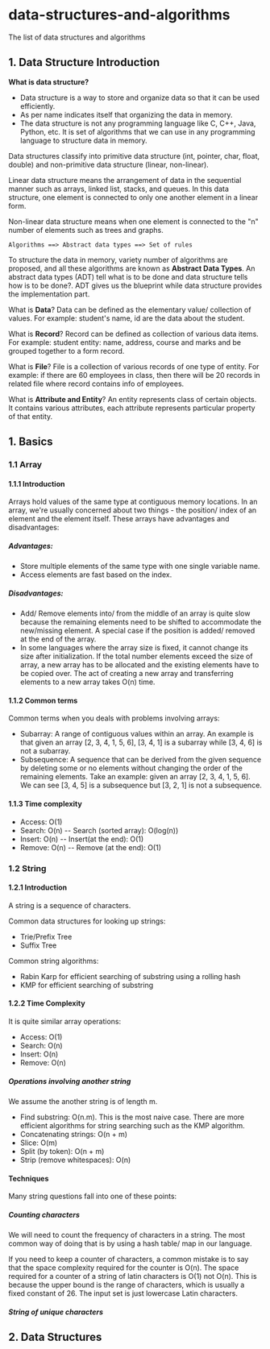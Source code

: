 # data-structures-and-algorithms
The list of data structures and algorithms

## 1. Data Structure Introduction
**What is data structure?**
- Data structure is a way to store and organize data so that it can be used efficiently.
- As per name indicates itself that organizing the data in memory.
- The data structure is not any programming language like C, C++, Java, Python, etc. It is set of algorithms that we can
use in any programming language to structure data in memory.

Data structures classify into primitive data structure (int, pointer, char, float, double) and non-primitive data
structure (linear, non-linear).

Linear data structure means the arrangement of data in the sequential manner such as arrays, linked list, stacks, and
queues. In this data structure, one element is connected to only one another element in a linear form.

Non-linear data structure means when one element is connected to the "n" number of elements such as trees and graphs.

```
Algorithms ==> Abstract data types ==> Set of rules
```
To structure the data in memory, variety number of algorithms are proposed, and all these algorithms are known as
**Abstract Data Types**. An abstract data types (ADT) tell what is to be done and data structure tells how is to be done?.
ADT gives us the blueprint while data structure provides the implementation part.

What is **Data**? Data can be defined as the elementary value/ collection of values.
For example: student's name, id are the data about the student.

What is **Record**? Record can be defined as collection of various data items. For example: student entity: name, address,
course and marks and be grouped together to a form record.

What is **File**? File is a collection of various records of one type of entity. For example: if there are 60 employees
in class, then there will be 20 records in related file where record contains info of employees.

What is **Attribute and Entity**? An entity represents class of certain objects. It contains various attributes, each
attribute represents particular property of that entity.







## 1. Basics

### 1.1 Array

#### 1.1.1 Introduction
Arrays hold values of the same type at contiguous memory locations. In an array, we're usually concerned about two 
things - the position/ index of an element and the element itself. These arrays have advantages and disadvantages:

##### Advantages:
- Store multiple elements of the same type with one single variable name.
- Access elements are fast based on the index.

##### Disadvantages:
- Add/ Remove elements into/ from the middle of an array is quite slow because the remaining elements need to be shifted 
to accommodate the new/missing element. A special case if the position is added/ removed at the end of the array.
- In some languages where the array size is fixed, it cannot change its size after initialization. If the total number
elements exceed the size of array, a new array has to be allocated and the existing elements have to be copied over. The
act of creating a new array and transferring elements to a new array takes O(n) time.

#### 1.1.2 Common terms
Common terms when you deals with problems involving arrays:
- Subarray: A range of contiguous values within an array. An example is that given an array [2, 3, 4, 1, 5, 6], 
[3, 4, 1] is a subarray while [3, 4, 6] is not a subarray.
- Subsequence: A sequence that can be derived from the given sequence by deleting some or no elements without changing 
the order of the remaining elements. Take an example: given an array [2, 3, 4, 1, 5, 6]. We can see [3, 4, 5] is a
subsequence but [3, 2, 1] is not a subsequence.

#### 1.1.3 Time complexity
- Access: O(1)
- Search: O(n) -- Search (sorted array): O(log(n))
- Insert: O(n) -- Insert(at the end): O(1)
- Remove: O(n) -- Remove (at the end): O(1)


### 1.2 String

#### 1.2.1 Introduction

A string is a sequence of characters. 

Common data structures for looking up strings:
- Trie/Prefix Tree
- Suffix Tree

Common string algorithms:
- Rabin Karp for efficient searching of substring using a rolling hash
- KMP for efficient searching of substring

#### 1.2.2 Time Complexity
It is quite similar array operations:
- Access: O(1)
- Search: O(n)
- Insert: O(n)
- Remove: O(n)

##### Operations involving another string
We assume the another string is of length m.
- Find substring: O(n.m). This is the most naive case. There are more efficient algorithms for string searching such as 
the KMP algorithm.
- Concatenating strings: O(n + m)
- Slice: O(m)
- Split (by token): O(n + m)
- Strip (remove whitespaces): O(n)

#### Techniques
Many string questions fall into one of these points:

##### Counting characters
We will need to count the frequency of characters in a string. The most common way of doing that is by using a hash 
table/ map in our language. 

If you need to keep a counter of characters, a common mistake is to say that the space complexity required for the 
counter is O(n). The space required for a counter of a string of latin characters is O(1) not O(n). This is because the
upper bound is the range of characters, which is usually a fixed constant of 26. The input set is just lowercase Latin
characters.

##### String of unique characters



## 2. Data Structures
